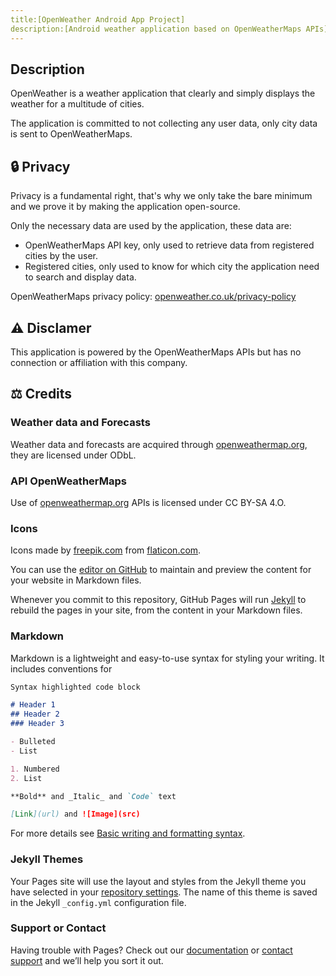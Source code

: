 ```yaml
---
title:[OpenWeather Android App Project]
description:[Android weather application based on OpenWeatherMaps APIs]
---
```


## Description
OpenWeather is a weather application that clearly and simply displays the weather for a multitude of cities.

The application is committed to not collecting any user data, only city data is sent to OpenWeatherMaps.

## 🔒 Privacy 
Privacy is a fundamental right, that's why we only take the bare minimum and we prove it by making the application open-source.

Only the necessary data are used by the application, these data are:
* OpenWeatherMaps API key, only used to retrieve data from registered cities by the user.
* Registered cities, only used to know for which city the application need to search and display data.

OpenWeatherMaps privacy policy: [openweather.co.uk/privacy-policy](https://openweather.co.uk/privacy-policy)

## ⚠️ Disclamer
This application is powered by the OpenWeatherMaps APIs but has no connection or affiliation with this company.

## ⚖️ Credits

### Weather data and Forecasts
Weather data and forecasts are acquired through [openweathermap.org](https://openweathermap.org/), they are licensed under ODbL.
### API OpenWeatherMaps
Use of [openweathermap.org](https://openweathermap.org/) APIs is licensed under CC BY-SA 4.O.
### Icons
Icons made by [freepik.com](https://freepik.com) from [flaticon.com](https://flaticon.com).


You can use the [editor on GitHub](https://github.com/QGdev/OpenWeather/edit/gh-pages/index.md) to maintain and preview the content for your website in Markdown files.

Whenever you commit to this repository, GitHub Pages will run [Jekyll](https://jekyllrb.com/) to rebuild the pages in your site, from the content in your Markdown files.

### Markdown

Markdown is a lightweight and easy-to-use syntax for styling your writing. It includes conventions for

```markdown
Syntax highlighted code block

# Header 1
## Header 2
### Header 3

- Bulleted
- List

1. Numbered
2. List

**Bold** and _Italic_ and `Code` text

[Link](url) and ![Image](src)
```

For more details see [Basic writing and formatting syntax](https://docs.github.com/en/github/writing-on-github/getting-started-with-writing-and-formatting-on-github/basic-writing-and-formatting-syntax).

### Jekyll Themes

Your Pages site will use the layout and styles from the Jekyll theme you have selected in your [repository settings](https://github.com/QGdev/OpenWeather/settings/pages). The name of this theme is saved in the Jekyll `_config.yml` configuration file.

### Support or Contact

Having trouble with Pages? Check out our [documentation](https://docs.github.com/categories/github-pages-basics/) or [contact support](https://support.github.com/contact) and we’ll help you sort it out.
